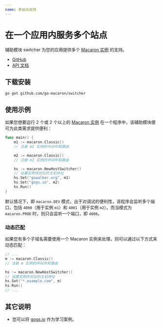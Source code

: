 ```yaml
---
name: 多站点支持
---
```


# 在一个应用内服务多个站点

辅助模块 switcher 为您的应用提供多个 [Macaron 实例](../intro/core_concepts#macaron-%E5%AE%9E%E4%BE%8B) 的支持。

- [GitHub](https://github.com/go-macaron/switcher)
- [API 文档](https://gowalker.org/github.com/go-macaron/switcher)

## 下载安装

	go get github.com/go-macaron/switcher
	
## 使用示例

如果您想要运行 2 个或 2 个以上的 [Macaron 实例](../intro/core_concepts#macaron-%E5%AE%9E%E4%BE%8B) 在一个程序中，该辅助模块便可为此类需求提供便利：

```go
func main() {
	m1 := macaron.Classic()
	// 注册 m1 实例的中间件和路由

	m2 := macaron.Classic()
	// 注册 m2 实例的中间件和路由

	hs := macaron.NewHostSwitcher()
	// 设置实例所对应的主机地址
	hs.Set("gowalker.org", m1)
	hs.Set("gogs.io", m2)
	hs.Run()
}
```

默认情况下，即 `macaron.DEV` 模式，出于对调试的便利性，该程序会监听多个端口，包括 `4000`（用于实例 `m1`）和 `4001`（用于实例 `m2`）。而当模式为 `macaron.PROD` 时，则只会监听一个端口，即 `4000`。

### 动态匹配

如果您有多个子域名需要使用一个 Macaron 实例来处理，则可以通过以下方式来动态匹配：

```go
// ...
m := macaron.Classic()
// 注册 m 实例的中间件和路由

hs := macaron.NewHostSwitcher()
// 设置实例所对应的主机地址
hs.Set("*.example.com", m)
hs.Run()
// ...
```

## 其它说明

- 您可以将 [gogs.io](https://github.com/gogits/gogsweb) 作为学习案例。